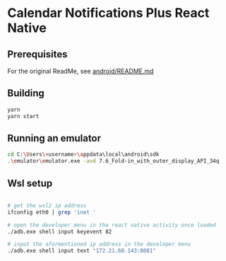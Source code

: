 # Calendar Notifications Plus React Native

## Prerequisites
For the original ReadMe, see [android/README.md](android/README.md)

## Building

```bash
yarn 
yarn start

```

## Running an emulator

```bash
cd C:\Users\<username>\appdata\local\android\sdk
.\emulator\emulator.exe -avd 7.6_Fold-in_with_outer_display_API_34q
```

## Wsl setup

```bash

# get the wsl2 ip address
ifconfig eth0 | grep 'inet '

# open the developer menu in the react native activity once loaded
./adb.exe shell input keyevent 82

# input the aformentioned ip address in the developer menu
./adb.exe shell input text "172.21.60.143:8081"

```
